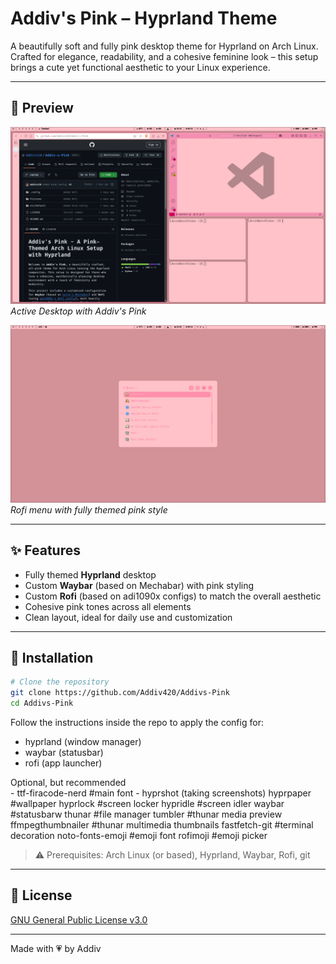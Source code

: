 # Addiv's Pink – Hyprland Theme

A beautifully soft and fully pink desktop theme for Hyprland on Arch Linux.  
Crafted for elegance, readability, and a cohesive feminine look – this setup brings a cute yet functional aesthetic to your Linux experience.

---

## 📸 Preview

![Desktop Preview](screenshots/desktop.png)  
*Active Desktop with Addiv's Pink*

![Rofi Menu](screenshots/rofi.png)  
*Rofi menu with fully themed pink style*

---

## ✨ Features

- Fully themed **Hyprland** desktop
- Custom **Waybar** (based on Mechabar) with pink styling
- Custom **Rofi** (based on adi1090x configs) to match the overall aesthetic
- Cohesive pink tones across all elements
- Clean layout, ideal for daily use and customization

---

## 🔧 Installation

```bash
# Clone the repository
git clone https://github.com/Addiv420/Addivs-Pink
cd Addivs-Pink
```

Follow the instructions inside the repo to apply the config for:
- hyprland (window manager)
- waybar (statusbar)
- rofi (app launcher)

<summary>Optional, but recommended</summary>
- ttf-firacode-nerd    #main font
- hyprshot (taking screenshots)
hyprpaper         #wallpaper
hyprlock       #screen locker
hypridle       #screen idler
waybar            #statusbarw
thunar            #file manager
tumbler           #thunar media preview
ffmpegthumbnailer #thunar multimedia thumbnails
fastfetch-git     #terminal decoration
noto-fonts-emoji  #emoji font
rofimoji       #emoji picker

> ⚠️ Prerequisites: Arch Linux (or based), Hyprland, Waybar, Rofi, git

---

## 📃 License

[GNU General Public License v3.0](LICENSE.md)

---

Made with 💗 by Addiv
